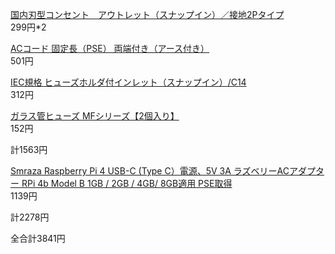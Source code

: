 [国内刃型コンセント　アウトレット（スナップイン）／接地2Pタイプ](https://jp.misumi-ec.com/vona2/detail/110400258960/?KWSearch=%e3%82%b3%e3%83%b3%e3%82%bb%e3%83%b3%e3%83%88&searchFlow=results2products&list=PageSearchResult)  
299円*2

[ACコード 固定長（PSE） 両端付き（アース付き）](https://jp.misumi-ec.com/vona2/detail/110500084050/?KWSearch=AC%e3%82%b3%e3%83%bc%e3%83%89%203p&searchFlow=results2products&list=PageSearchResult)  
501円

[IEC規格 ヒューズホルダ付インレット（スナップイン）/C14](https://jp.misumi-ec.com/vona2/detail/110400258620/?rid=rid3)  
312円

[ガラス管ヒューズ MFシリーズ【2個入り】](https://jp.misumi-ec.com/vona2/detail/110400258620/?rid=rid3)  
152円

計1563円

[Smraza Raspberry Pi 4 USB-C (Type C）電源、5V 3A ラズベリーACアダプター RPi 4b Model B 1GB / 2GB / 4GB/ 8GB適用 PSE取得](https://www.amazon.co.jp/gp/product/B07DN5V3VN/ref=ox_sc_act_title_1?smid=A1IVETFM6INPZH&psc=1)  
1139円

計2278円

全合計3841円
